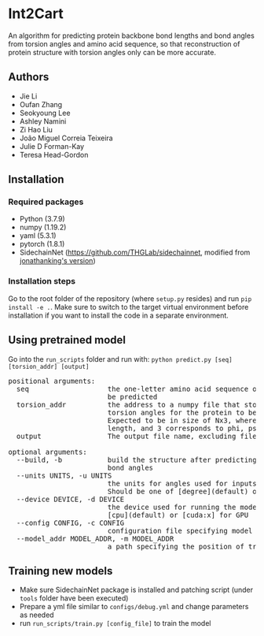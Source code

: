 # Int2Cart
An algorithm for predicting protein backbone bond lengths and bond angles from torsion angles and amino acid sequence, so that reconstruction of protein structure with torsion angles only can be more accurate.

## Authors
* Jie Li
* Oufan Zhang
* Seokyoung Lee
* Ashley Namini
* Zi Hao Liu
* João Miguel Correia Teixeira
* Julie D Forman-Kay
* Teresa Head-Gordon

## Installation
### Required packages
* Python (3.7.9)
* numpy (1.19.2)
* yaml (5.3.1)
* pytorch (1.8.1)
* SidechainNet (https://github.com/THGLab/sidechainnet, modified from [jonathanking's version](https://github.com/jonathanking/sidechainnet))

### Installation steps
Go to the root folder of the repository (where `setup.py` resides) and run `pip install -e .`. Make sure to switch to the target virtual environment before installation if you want to install the code in a separate environment.

## Using pretrained model
Go into the `run_scripts` folder and run with:
`python predict.py [seq] [torsion_addr] [output]`
<pre>
positional arguments:
  seq                   the one-letter amino acid sequence of the protein to
                        be predicted
  torsion_addr          the address to a numpy file that stores the backbone
                        torsion angles for the protein to be predicted.
                        Expected to be in size of Nx3, where N is the sequence
                        length, and 3 corresponds to phi, psi and omega.
  output                The output file name, excluding file extension

optional arguments:
  --build, -b           build the structure after predicting bond lengths and
                        bond angles
  --units UNITS, -u UNITS
                        the units for angles used for inputs and outputs.
                        Should be one of [degree](default) or [radian]
  --device DEVICE, -d DEVICE
                        the device used for running the model, could be
                        [cpu](default) or [cuda:x] for GPU
  --config CONFIG, -c CONFIG
                        configuration file specifying model structure
  --model_addr MODEL_ADDR, -m MODEL_ADDR
                        a path specifying the position of trained model
</pre>                     

## Training new models
* Make sure SidechainNet package is installed and patching script (under `tools` folder have been executed)
* Prepare a yml file similar to `configs/debug.yml` and change parameters as needed
* run `run_scripts/train.py [config_file]` to train the model